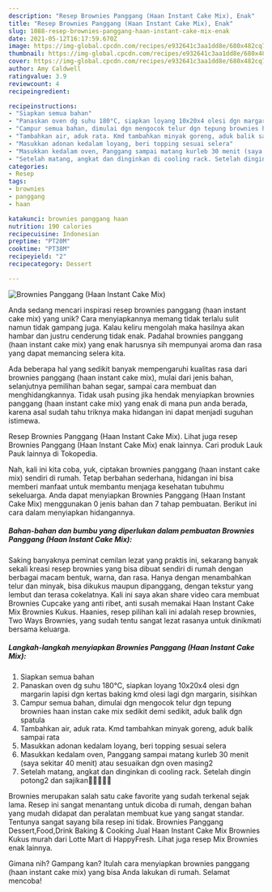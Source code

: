 ```yaml
---
description: "Resep Brownies Panggang (Haan Instant Cake Mix), Enak"
title: "Resep Brownies Panggang (Haan Instant Cake Mix), Enak"
slug: 1088-resep-brownies-panggang-haan-instant-cake-mix-enak
date: 2021-05-12T16:17:59.670Z
image: https://img-global.cpcdn.com/recipes/e932641c3aa1dd8e/680x482cq70/brownies-panggang-haan-instant-cake-mix-foto-resep-utama.jpg
thumbnail: https://img-global.cpcdn.com/recipes/e932641c3aa1dd8e/680x482cq70/brownies-panggang-haan-instant-cake-mix-foto-resep-utama.jpg
cover: https://img-global.cpcdn.com/recipes/e932641c3aa1dd8e/680x482cq70/brownies-panggang-haan-instant-cake-mix-foto-resep-utama.jpg
author: Amy Caldwell
ratingvalue: 3.9
reviewcount: 4
recipeingredient:

recipeinstructions:
- "Siapkan semua bahan"
- "Panaskan oven dg suhu 180°C, siapkan loyang 10x20x4 olesi dgn margarin lapisi dgn kertas baking kmd olesi lagi dgn margarin, sisihkan"
- "Campur semua bahan, dimulai dgn mengocok telur dgn tepung brownies haan instan cake mix sedikit demi sedikit, aduk balik dgn spatula"
- "Tambahkan air, aduk rata. Kmd tambahkan minyak goreng, aduk balik sampai rata"
- "Masukkan adonan kedalam loyang, beri topping sesuai selera"
- "Masukkan kedalam oven, Panggang sampai matang kurleb 30 menit (saya sekitar 40 menit) atau sesuaikan dgn oven masing2"
- "Setelah matang, angkat dan dinginkan di cooling rack. Setelah dingin potong2 dan sajikan🍰🥮😋😁😊"
categories:
- Resep
tags:
- brownies
- panggang
- haan

katakunci: brownies panggang haan 
nutrition: 190 calories
recipecuisine: Indonesian
preptime: "PT20M"
cooktime: "PT38M"
recipeyield: "2"
recipecategory: Dessert

---
```



![Brownies Panggang (Haan Instant Cake Mix)](https://img-global.cpcdn.com/recipes/e932641c3aa1dd8e/680x482cq70/brownies-panggang-haan-instant-cake-mix-foto-resep-utama.jpg)

Anda sedang mencari inspirasi resep brownies panggang (haan instant cake mix) yang unik? Cara menyiapkannya memang tidak terlalu sulit namun tidak gampang juga. Kalau keliru mengolah maka hasilnya akan hambar dan justru cenderung tidak enak. Padahal brownies panggang (haan instant cake mix) yang enak harusnya sih mempunyai aroma dan rasa yang dapat memancing selera kita.

Ada beberapa hal yang sedikit banyak mempengaruhi kualitas rasa dari brownies panggang (haan instant cake mix), mulai dari jenis bahan, selanjutnya pemilihan bahan segar, sampai cara membuat dan menghidangkannya. Tidak usah pusing jika hendak menyiapkan brownies panggang (haan instant cake mix) yang enak di mana pun anda berada, karena asal sudah tahu triknya maka hidangan ini dapat menjadi suguhan istimewa.

Resep Brownies Panggang (Haan Instant Cake Mix). Lihat juga resep Brownies Panggang (Haan Instant Cake Mix) enak lainnya. Cari produk Lauk Pauk lainnya di Tokopedia.


Nah, kali ini kita coba, yuk, ciptakan brownies panggang (haan instant cake mix) sendiri di rumah. Tetap berbahan sederhana, hidangan ini bisa memberi manfaat untuk membantu menjaga kesehatan tubuhmu sekeluarga. Anda dapat menyiapkan Brownies Panggang (Haan Instant Cake Mix) menggunakan 0 jenis bahan dan 7 tahap pembuatan. Berikut ini cara dalam menyiapkan hidangannya.

<!--inarticleads1-->

##### Bahan-bahan dan bumbu yang diperlukan dalam pembuatan Brownies Panggang (Haan Instant Cake Mix):



Saking banyaknya peminat cemilan lezat yang praktis ini, sekarang banyak sekali kreasi resep brownies yang bisa dibuat sendiri di rumah dengan berbagai macam bentuk, warna, dan rasa. Hanya dengan menambahkan telur dan minyak, bisa dikukus maupun dipanggang, dengan tekstur yang lembut dan terasa cokelatnya. Kali ini saya akan share video cara membuat Brownies Cupcake yang anti ribet, anti susah memakai Haan Instant Cake Mix Brownies Kukus. Haanies, resep pilihan kali ini adalah resep brownies, Two Ways Brownies, yang sudah tentu sangat lezat rasanya untuk dinikmati bersama keluarga. 

<!--inarticleads2-->

##### Langkah-langkah menyiapkan Brownies Panggang (Haan Instant Cake Mix):

1. Siapkan semua bahan
1. Panaskan oven dg suhu 180°C, siapkan loyang 10x20x4 olesi dgn margarin lapisi dgn kertas baking kmd olesi lagi dgn margarin, sisihkan
1. Campur semua bahan, dimulai dgn mengocok telur dgn tepung brownies haan instan cake mix sedikit demi sedikit, aduk balik dgn spatula
1. Tambahkan air, aduk rata. Kmd tambahkan minyak goreng, aduk balik sampai rata
1. Masukkan adonan kedalam loyang, beri topping sesuai selera
1. Masukkan kedalam oven, Panggang sampai matang kurleb 30 menit (saya sekitar 40 menit) atau sesuaikan dgn oven masing2
1. Setelah matang, angkat dan dinginkan di cooling rack. Setelah dingin potong2 dan sajikan🍰🥮😋😁😊


Brownies merupakan salah satu cake favorite yang sudah terkenal sejak lama. Resep ini sangat menantang untuk dicoba di rumah, dengan bahan yang mudah didapat dan peralatan membuat kue yang sangat standar. Tentunya sangat sayang bila resep ini tidak. Brownies Panggang Dessert,Food,Drink Baking &amp; Cooking Jual Haan Instant Cake Mix Brownies Kukus murah dari Lotte Mart di HappyFresh. Lihat juga resep Mix Brownies enak lainnya. 

Gimana nih? Gampang kan? Itulah cara menyiapkan brownies panggang (haan instant cake mix) yang bisa Anda lakukan di rumah. Selamat mencoba!
